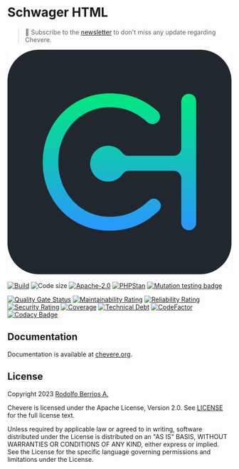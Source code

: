 # Schwager HTML

> 🔔 Subscribe to the [newsletter](https://chv.to/chevere-newsletter) to don't miss any update regarding Chevere.

![Chevere](chevere.svg)

[![Build](https://img.shields.io/github/actions/workflow/status/chevere/schwager-html/test.yml?branch=0.1&style=flat-square)](https://github.com/chevere/schwager-html/actions)
![Code size](https://img.shields.io/github/languages/code-size/chevere/schwager-html?style=flat-square)
[![Apache-2.0](https://img.shields.io/github/license/chevere/schwager-html?style=flat-square)](LICENSE)
[![PHPStan](https://img.shields.io/badge/PHPStan-level%209-blueviolet?style=flat-square)](https://phpstan.org/)
[![Mutation testing badge](https://img.shields.io/endpoint?style=flat-square&url=https%3A%2F%2Fbadge-api.stryker-mutator.io%2Fgithub.com%2Fchevere%2Fschwager-html%2F0.1)](https://dashboard.stryker-mutator.io/reports/github.com/chevere/schwager-html/0.1)

[![Quality Gate Status](https://sonarcloud.io/api/project_badges/measure?project=chevere_schwager-html&metric=alert_status)](https://sonarcloud.io/dashboard?id=chevere_schwager-html)
[![Maintainability Rating](https://sonarcloud.io/api/project_badges/measure?project=chevere_schwager-html&metric=sqale_rating)](https://sonarcloud.io/dashboard?id=chevere_schwager-html)
[![Reliability Rating](https://sonarcloud.io/api/project_badges/measure?project=chevere_schwager-html&metric=reliability_rating)](https://sonarcloud.io/dashboard?id=chevere_schwager-html)
[![Security Rating](https://sonarcloud.io/api/project_badges/measure?project=chevere_schwager-html&metric=security_rating)](https://sonarcloud.io/dashboard?id=chevere_schwager-html)
[![Coverage](https://sonarcloud.io/api/project_badges/measure?project=chevere_schwager-html&metric=coverage)](https://sonarcloud.io/dashboard?id=chevere_schwager-html)
[![Technical Debt](https://sonarcloud.io/api/project_badges/measure?project=chevere_schwager-html&metric=sqale_index)](https://sonarcloud.io/dashboard?id=chevere_schwager-html)
[![CodeFactor](https://www.codefactor.io/repository/github/chevere/schwager-html/badge)](https://www.codefactor.io/repository/github/chevere/schwager-html)
[![Codacy Badge](https://app.codacy.com/project/badge/Grade/7a4696eb74904dd4bacbd139e2add47e)](https://app.codacy.com/gh/chevere/schwager-html/dashboard)

## Documentation

Documentation is available at [chevere.org](https://chevere.org/).

## License

Copyright 2023 [Rodolfo Berrios A.](https://rodolfoberrios.com/)

Chevere is licensed under the Apache License, Version 2.0. See [LICENSE](LICENSE) for the full license text.

Unless required by applicable law or agreed to in writing, software distributed under the License is distributed on an "AS IS" BASIS, WITHOUT WARRANTIES OR CONDITIONS OF ANY KIND, either express or implied. See the License for the specific language governing permissions and limitations under the License.
